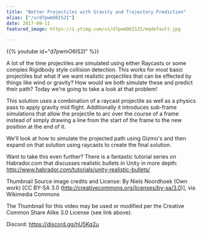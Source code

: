 ```yaml
---
title: "Better Projectiles with Gravity and Trajectory Prediction"
alias: ["/v/d7pwmO6IS2I"]
date: 2017-09-11
featured_image: https://i.ytimg.com/vi/d7pwmO6IS2I/mqdefault.jpg

---
```


{{% youtube id="d7pwmO6IS2I" %}}

A lot of  the time projectiles are simulated using either Raycasts or some complex Rigidbody style collision detection. This works for most basic projectiles but what if we want realistic projectiles that can be effected by things like wind or gravity? How would we both simulate these and predict their path? Today we're going to take a  look at that problem!

This solution uses a combination of a raycast projectile as well as a physics pass to apply gravity mid flight. Additionally it introduces sub-frame simulations that allow the projectile to arc over the course of a frame instead of simply drawing a line from the start of the frame to the new position at the end of it.

We'll look at how to simulate the projected path using Gizmo's and then expand on that solution using raycasts to create the final solution.

Want to take this even further? There is a fantastic tutorial series on Habrador.com that discusses realistic bullets in Unity in more depth: http://www.habrador.com/tutorials/unity-realistic-bullets/

Thumbnail Source image credits and License:
By Niels Noordhoek (Own work) [CC BY-SA 3.0 (http://creativecommons.org/licenses/by-sa/3.0)], via Wikimedia Commons

The Thumbnail for this video may be used or modified per the Creative Common Share Alike 3.0 License (see link above).

Discord: https://discord.gg/hU5Kq2u